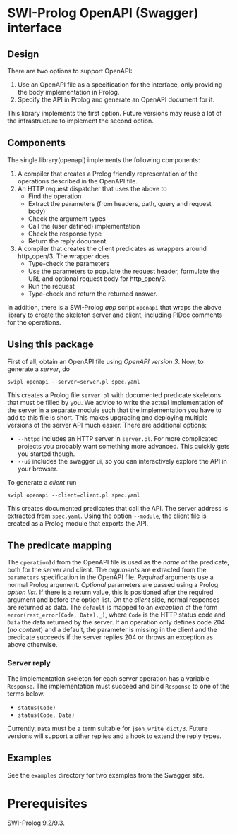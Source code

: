 # SWI-Prolog OpenAPI (Swagger) interface

## Design

There are two options to support OpenAPI:

  1. Use an OpenAPI file as a specification for the interface, only
     providing the body implementation in Prolog.
  2. Specify the API in Prolog and generate an OpenAPI document for
     it.

This library implements the first option.  Future versions may reuse
a lot of the infrastructure to implement the second option.

## Components

The single library(openapi) implements the following components:

  1. A compiler that creates a Prolog friendly representation of
     the operations described in the OpenAPI file.
  2. An HTTP request dispatcher that uses the above to
     - Find the operation
     - Extract the parameters (from headers, path, query and request body)
     - Check the argument types
     - Call the (user defined) implementation
     - Check the response type
     - Return the reply document
  3. A compiler that creates the client predicates as wrappers
     around http_open/3.  The wrapper does
     - Type-check the parameters
     - Use the parameters to populate the request header,
	   formulate the URL and optional request body for http_open/3.
     - Run the request
     - Type-check and return the returned answer.

In addition, there  is a SWI-Prolog _app_ script  `openapi` that wraps
the above library to create  the skeleton server and client, including
PlDoc comments for the operations.

## Using this package

First of all,  obtain an OpenAPI file using *OpenAPI  version 3*. Now,
to generate a *server*, do

    swipl openapi --server=server.pl spec.yaml

This  creates  a  Prolog  file  `server.pl`  with  documented  predicate
skeletons that must be filled by  you.   We  advice  to write the actual
implementation of the  server  in  a   separate  module  such  that  the
implementation you have to  add  to  this   file  is  short.  This makes
upgrading and deploying multiple versions of the server API much easier.
There are additional options:

  - `--httpd` includes an HTTP server in `server.pl`.  For more
    complicated projects you probably want something more advanced.
    This quickly gets you started though.
  - `--ui` includes the swagger ui, so you can interactively explore
    the API in your browser.

To generate a *client* run

    swipl openapi --client=client.pl spec.yaml

This creates documented predicates that call the API. The server address
is extracted from `spec.yaml`.   Using the option `--module`, the client
file is created as a Prolog module that exports the API.

## The predicate mapping

The `operationId` from the OpenAPI file  is   used  as the *name* of the
predicate, both for the server and client. The *arguments* are extracted
from the `parameters` specification  in   the  OpenAPI  file. *Required*
arguments use a normal Prolog argument. *Optional* parameters are passed
using a Prolog _option list_.  If  there   is  a  return  value, this is
positioned after the required argument and   before  the option list. On
the *client* side, normal responses are  returned as data. The `default`
is  mapped  to  an  _exception_   of  the  form  `error(rest_error(Code,
Data),_)`, where `Code` is the HTTP  status   code  and  `Data` the data
returned by the server. If  an  operation   only  defines  code 204 (_no
content_) and a default, the parameter is  missing in the client and the
predicate succeeds if the server replies 204   or throws an exception as
above otherwise.

### Server reply

The implementation skeleton for each  server   operation  has a variable
`Response`. The implementation must succeed and   bind `Response` to one
of the terms below.

  - `status(Code)`
  - `status(Code, Data)`

Currently, `Data` must  be  a   term  suitable  for `json_write_dict/3`.
Future versions will support a other replies   and  a hook to extend the
reply types.

## Examples

See the `examples` directory for two examples from the Swagger site.

# Prerequisites

SWI-Prolog 9.2/9.3.
